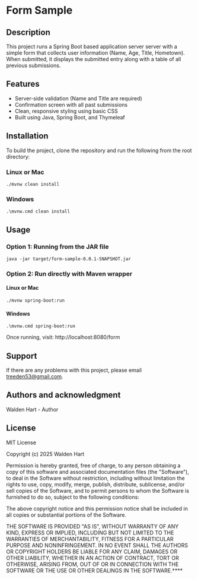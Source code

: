 # Form Sample

## Description
This project runs a Spring Boot based application server server with a simple form that collects user information (Name, Age, Title,
Hometown).  
When submitted, it displays the submitted entry along with a table of all previous submissions.

## Features
- Server-side validation (Name and Title are required)
- Confirmation screen with all past submissions
- Clean, responsive styling using basic CSS
- Built using Java, Spring Boot, and Thymeleaf

## Installation
To build the project, clone the repository and run the following from the root directory:
### Linux or Mac
```console
./mvnw clean install
```
### Windows
```console
.\mvnw.cmd clean install
```
## Usage
### Option 1: Running from the JAR file
```console
java -jar target/form-sample-0.0.1-SNAPSHOT.jar
```
### Option 2: Run directly with Maven wrapper
#### Linux or Mac
```console
./mvnw spring-boot:run
```
#### Windows
```console
.\mvnw.cmd spring-boot:run
```
Once running, visit: http://localhost:8080/form
## Support
If there are any problems with this project, please email treeden53@gmail.com.

## Authors and acknowledgment
Walden Hart - Author

## License
MIT License

Copyright (c) 2025 Walden Hart

Permission is hereby granted, free of charge, to any person obtaining a copy
of this software and associated documentation files (the "Software"), to deal
in the Software without restriction, including without limitation the rights
to use, copy, modify, merge, publish, distribute, sublicense, and/or sell
copies of the Software, and to permit persons to whom the Software is
furnished to do so, subject to the following conditions:

The above copyright notice and this permission notice shall be included in all
copies or substantial portions of the Software.

THE SOFTWARE IS PROVIDED "AS IS", WITHOUT WARRANTY OF ANY KIND, EXPRESS OR
IMPLIED, INCLUDING BUT NOT LIMITED TO THE WARRANTIES OF MERCHANTABILITY,
FITNESS FOR A PARTICULAR PURPOSE AND NONINFRINGEMENT. IN NO EVENT SHALL THE
AUTHORS OR COPYRIGHT HOLDERS BE LIABLE FOR ANY CLAIM, DAMAGES OR OTHER
LIABILITY, WHETHER IN AN ACTION OF CONTRACT, TORT OR OTHERWISE, ARISING FROM,
OUT OF OR IN CONNECTION WITH THE SOFTWARE OR THE USE OR OTHER DEALINGS IN THE
SOFTWARE.****